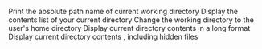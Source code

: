 Print the absolute path name of current working directory
Display the contents list of your current directory
Change the working directory to the user's home directory
Display current directory contents in a long format
Display current directory contents , including hidden files 
